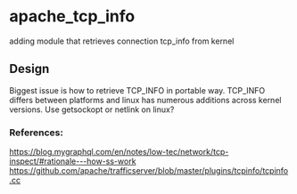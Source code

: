 # apache_tcp_info
adding module that retrieves connection tcp_info from kernel

## Design
Biggest issue is how to retrieve TCP_INFO in portable way. TCP_INFO differs between platforms and linux has numerous additions across kernel versions. Use getsockopt or netlink on linux? 

### References:
https://blog.mygraphql.com/en/notes/low-tec/network/tcp-inspect/#rationale---how-ss-work
https://github.com/apache/trafficserver/blob/master/plugins/tcpinfo/tcpinfo.cc


